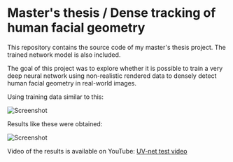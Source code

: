 # Master's thesis / Dense tracking of human facial geometry

This repository contains the source code of my master's thesis project. The trained network model is also included.

The goal of this project was to explore whether it is possible to train a very deep neural network using non-realistic
rendered data to densely detect human facial geometry in real-world images.

Using training data similar to this:

![Screenshot](https://mikoro.github.io/images/master-thesis/training-data.jpg "Training data")

Results like these were obtained:

![Screenshot](https://mikoro.github.io/images/master-thesis/results.jpg "Results")

Video of the results is available on YouTube: [UV-net test video](https://youtu.be/iEvVTav9PN0)
